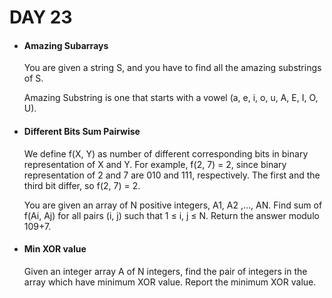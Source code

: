 <h1> DAY 23 </h1>
<ul>
  <li> <h4> Amazing Subarrays </h4> </li>
      <p> You are given a string S, and you have to find all the amazing substrings of S.

Amazing Substring is one that starts with a vowel (a, e, i, o, u, A, E, I, O, U). </p>

  <li> <h4> Different Bits Sum Pairwise </h4> </li>
        <p> We define f(X, Y) as number of different corresponding bits in binary representation of X and Y. For example, f(2, 7) = 2, since binary representation of 2 and 7 are 010 and 111, respectively. The first and the third bit differ, so f(2, 7) = 2.

You are given an array of N positive integers, A1, A2 ,…, AN. Find sum of f(Ai, Aj) for all pairs (i, j) such that 1 ≤ i, j ≤ N. Return the answer modulo 109+7.
</p>
        
  <li> <h4> Min XOR value </h4> </li>
      <p> Given an integer array A of N integers, find the pair of integers in the array which have minimum XOR value. Report the minimum XOR value.
      </p>
</ul>
